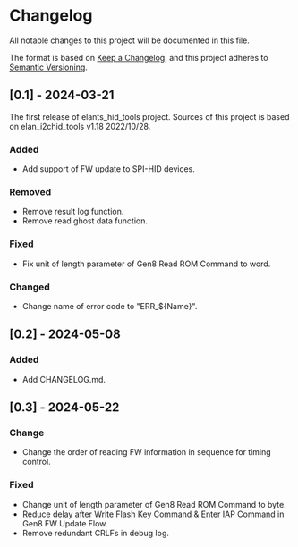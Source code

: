 # Changelog

All notable changes to this project will be documented in this file.

The format is based on [Keep a Changelog](https://keepachangelog.com/en/1.1.0/),
and this project adheres to [Semantic Versioning](https://semver.org/spec/v2.0.0.html).

## [0.1] - 2024-03-21

The first release of elants_hid_tools project.
Sources of this project is based on elan_i2chid_tools v1.18 2022/10/28.

### Added
- Add support of FW update to SPI-HID devices.

### Removed
- Remove result log function.
- Remove read ghost data function.

### Fixed
- Fix unit of length parameter of Gen8 Read ROM Command to word.

### Changed
- Change name of error code to "ERR_${Name}".

## [0.2] - 2024-05-08

### Added
- Add CHANGELOG.md.

## [0.3] - 2024-05-22

### Change
- Change the order of reading FW information in sequence for timing control.

### Fixed
- Change unit of length parameter of Gen8 Read ROM Command to byte.
- Reduce delay after Write Flash Key Command & Enter IAP Command in Gen8 FW Update Flow.
- Remove redundant CRLFs in debug log.

